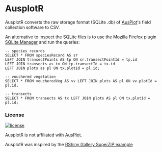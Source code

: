 # AusplotR

AusplotR converts the raw storage format (SQLite .db) of [AusPlot](http://www.ausplots.org/)'s 
field collection software to CSV.

An alternative to inspect the SQLite files is to use the Mozilla Firefox plugin
[SQLite Manager](https://addons.mozilla.org/en-US/firefox/addon/sqlite-manager/)
and run the queries:

```
-- species records
SELECT * FROM speciesRecord AS sr
LEFT JOIN transectPoints AS tp ON sr.transectPointId = tp.id
LEFT JOIN transects as tx ON tp.transectId = tx.id
LEFT JOIN plots as pl ON tx.plotId = pl.id;

-- vouchered vegetation
SELECT * FROM voucheredVeg AS vv LEFT JOIN plots AS pl ON vv.plotId = pl.id;

-- transects
SELECT * FROM transects AS tx LEFT JOIN plots AS pl ON tx.plotId = pl.id;
```


### License
[![license](https://i.creativecommons.org/l/by-sa/4.0/88x31.png)](http://creativecommons.org/licenses/by-sa/4.0/)

AusplotR is not affiliated with [AusPlot](http://www.ausplots.org/).

AusplotR was inspired by the [RShiny Gallery SuperZIP example](http://shiny.rstudio.com/gallery/superzip-example.html)
